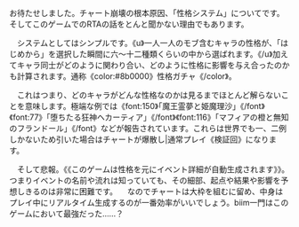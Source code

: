 お待たせしました。チャート崩壊の根本原因、「性格システム」についてです。そしてこのゲームでのRTAの話をとんと聞かない理由でもあります。


　システムとしてはシンプルです。《u》一人一人のモブ含むキャラの性格が、「はじめから」を選択した瞬間に六〜十二種類くらいの中から選ばれます。《/u》加えてキャラ同士がどのように関わり合い、どのように性格に影響を与え合ったのかも計算されます。通称《color:#8b0000》性格ガチャ《/color》。

　これはつまり、どのキャラがどんな性格なのかは見るまでほとんど解らないことを意味します。極端な例では《font:150》「魔王霊夢と姫魔理沙」《/font》《font:77》「堕ちたる狂神ヘカーティア」《/font》《font:116》「マフィアの橙と無知のフランドール」《/font》などが報告されています。これらは世界でも一、二例しかないため引いた場合はチャートが爆散し|通常プレイ《検証回》になります。

　そして悲報。《《このゲームは性格を元にイベント詳細が自動生成されます》》。つまりイベントの名前や流れは知っていても、その細部、起点や結果や影響を予想しきるのは非常に困難です。
　なのでチャートは大枠を組むに留め、中身はプレイ中にリアルタイム生成するのが一番効率がいいでしょう。biim一門はこのゲームにおいて最強だった……？　
